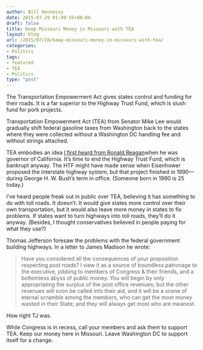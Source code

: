 ```yaml
---
author: Bill Hennessy
date: 2015-07-29 01:49:55+00:00
draft: false
title: Keep Missouri Money in Missouri with TEA
layout: blog
url: /2015/07/28/keep-missouri-money-in-missouri-with-tea/
categories:
- Politics
tags:
- featured
- TEA
- Politics
type: "post"
---
```


The Transportation Empowerment Act gives states control and funding for their roads. It is a far superior to the Highway Trust Fund, which is slush fund for pork projects.

Transportation Empowerment Act (TEA) from Senator Mike Lee would gradually shift federal gasoline taxes from Washington back to the states where they were collected without a Washington DC handling fee and without strings attached.

TEA embodies an idea [I first heard from Ronald Reagan](https://hennessysview.com/2014/07/13/ronald-reagan-wants-transportation-empowerment-act/)when he was governor of California. It’s time to end the Highway Trust Fund, which is bankrupt anyway. The HTF might have made sense when Eisenhower proposed the interstate highway system, but that project finished in 1990—during George H. W. Bush’s term in office. (Someone born in 1990 is 25 today.)

I’ve heard people freak out in public over TEA, believing it has something to do with toll roads. It doesn’t. It would give states more control over their own transportation, but it would also leave more money in states to fix problems. If states want to turn highways into toll roads, they’ll do it anyway. (Besides, I thought conservatives believed in people paying for what they use?)

Thomas Jefferson foresaw the problems with the federal government building highways. In a letter to James Madison he wrote:



> Have you considered all the consequences of your proposition respecting post roads? I view it as a source of boundless patronage to the executive, jobbing to members of Congress & their friends, and a bottomless abyss of public money. You will begin by only appropriating the surplus of the post office revenues; but the other revenues will soon be called into their aid, and it will be a scene of eternal scramble among the members, who can get the most money wasted in their State; and they will always get most who are meanest.



How right TJ was.

While Congress is in recess, call your members and ask them to support TEA. Keep our money here in Missouri. Leave Washington DC to support itself for a change.

